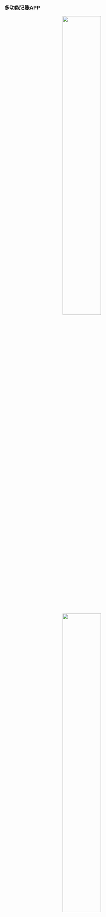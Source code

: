 ### 多功能记账APP

<div align="center">
    <img src="./images/main.png" width=50% >
</div>

<div align="center">
    <img src="./images/income.png" width=50% >
</div>

<div align="center">
    <img src="./images/out.png" width=50% >
</div>

<div align="center">
    <img src="./images/menu.png" width=50% >
</div>

<div align="center">
    <img src="./images/news.png" width=50% >
</div>

<div align="center">
    <img src="./images/detail.png" width=50% >
</div>

<div align="center">
    <img src="./images/today.png" width=50% >
</div>

<div align="center">
    <img src="./images/weather.png" width=50% >
</div>

<div align="center">
    <img src="./images/joke.png" width=50% >
</div>

<div align="center">
    <img src="./images/about.png" width=50% >
</div>